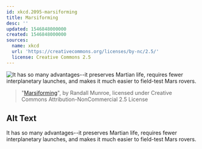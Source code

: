 ```yaml
---
id: xkcd.2095-marsiforming
title: Marsiforming
desc: ''
updated: 1546848000000
created: 1546848000000
sources:
  name: xkcd
  url: 'https://creativecommons.org/licenses/by-nc/2.5/'
  license: Creative Commons 2.5
---
```

![It has so many advantages--it preserves Martian life, requires fewer interplanetary launches, and makes it much easier to field-test Mars rovers.](https://imgs.xkcd.com/comics/marsiforming.png)
> "[Marsiforming](https://xkcd.com/2095/)", by Randall Munroe, licensed under Creative Commons Attribution-NonCommercial 2.5 License

## Alt Text
It has so many advantages--it preserves Martian life, requires fewer interplanetary launches, and makes it much easier to field-test Mars rovers.
